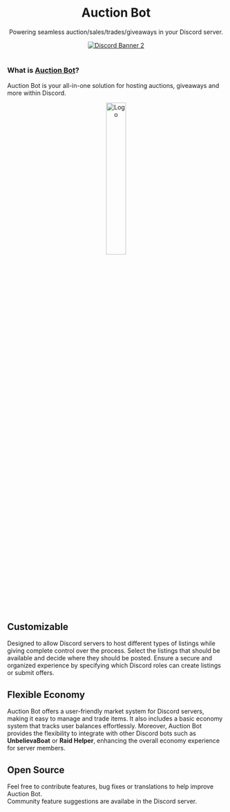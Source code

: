 <h1 align="center">Auction Bot</h1>
<p align="center">Powering seamless auction/sales/trades/giveaways in your Discord server.</p>
<div align="center">
  <a href="https://discord.gg/WmCpC8G">
    <img src="https://discordapp.com/api/guilds/392774790945046538/widget.png?style=banner2" alt="Discord Banner 2"/>
  </a>
</div>
<h1> </h1>

### What is [Auction Bot](https://auction-bot.github.io/docs/)?
Auction Bot is your all-in-one solution for hosting auctions, giveaways and more within Discord.

<div align="center">
  <img alt="Logo" src="https://github.com/Anu6is/Agora.Addons.Disqord/assets/4596077/1941bda7-516e-4a79-8063-b768680f182c" style="width: 30%"/>
</div>

## Customizable
Designed to allow Discord servers to host different types of listings while giving complete control over the process. 
Select the listings that should be available and decide where they should be posted. 
Ensure a secure and organized experience by specifying which Discord roles can create listings or submit offers.

## Flexible Economy
Auction Bot offers a user-friendly market system for Discord servers, making it easy to manage and trade items. 
It also includes a basic economy system that tracks user balances effortlessly. 
Moreover, Auction Bot provides the flexibility to integrate with other Discord bots such as **UnbelievaBoat** or **Raid Helper**, enhancing the overall economy experience for server members.

## Open Source
Feel free to contribute features, bug fixes or translations to help improve Auction Bot.  
Community feature suggestions are availabe in the Discord server.
